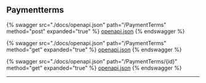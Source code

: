 ## Paymentterms




{% swagger src="./docs/openapi.json" path="/PaymentTerms" method="post" expanded="true" %}
[openapi.json](./docs/openapi.json)
{% endswagger %}

{% swagger src="./docs/openapi.json" path="/PaymentTerms" method="get" expanded="true" %}
[openapi.json](./docs/openapi.json)
{% endswagger %}

{% swagger src="./docs/openapi.json" path="/PaymentTerms/{id}" method="get" expanded="true" %}
[openapi.json](./docs/openapi.json)
{% endswagger %}


---


